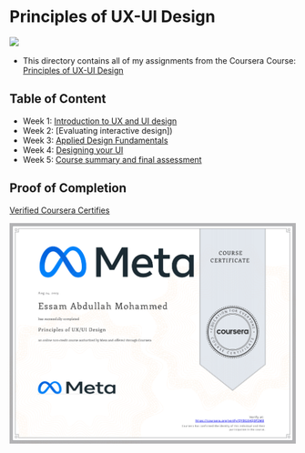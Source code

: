 # Principles of UX-UI Design

<img src="../logo.avif">

- This directory contains all of my assignments from the Coursera Course: [Principles of UX-UI Design](https://www.coursera.org/specializations/meta-react-native)

## Table of Content

  - Week 1: [Introduction to UX and UI design]()
  - Week 2: [Evaluating interactive design])
  - Week 3: [Applied Design Fundamentals]()
  - Week 4: [Designing your UI]()
  - Week 5: [Course summary and final assessment]()

## Proof of Completion

<a href="https://www.coursera.org/account/accomplishments/verify/QYBGE4Q3P2M8"> Verified Coursera Certifies</a>

<img src="./certificate.png" alt="certificate">

